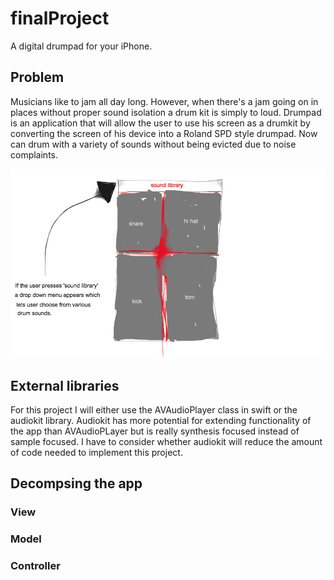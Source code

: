# finalProject
A digital drumpad for your iPhone. 

## Problem
Musicians like to jam all day long. However, when there's a jam going on in places without proper sound isolation a drum kit is simply to loud. Drumpad is an application that will allow the user to use his screen as a drumkit by converting the screen of his device into a Roland SPD style drumpad. Now can drum with a variety of sounds without being evicted due to noise complaints. 


![](doc/sketch.png)

## External libraries

For this project I will either use the AVAudioPlayer class in swift or the audiokit library. Audiokit has more potential for extending functionality of the app than AVAudioPLayer but is really synthesis focused instead of sample focused. I have to consider whether audiokit will reduce the amount of code needed to implement this project. 

## Decompsing the app

### View

### Model

### Controller


